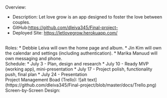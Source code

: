 Overview: 
* Description: Let love grow is an app designed to foster the love between couples.
* GitHub:https://github.com/dleiva345/Final-project-
* Deployed Site: https://letlovegrow.herokuapp.com/
<br>
Roles:
* Debbie Leiva will own the home page and album.
* Jin Kim will own the calendar and settings (including authentication).
* Marika Manuud will own messaging and phone. 
<br>
Schedule:
* July 3 - Plan, design and research 
* July 10 - Ready MVP (working app), mini-presentation 
* July 17 - Project polish, functionality push, final plan 
* July 24 - Presentation
<br>
Project Management Boad (Trello):
![alt text](https://github.com/dleiva345/Final-project/blob/master/docs/Trello.png)
<br>
Screen-by-Screen Design:
